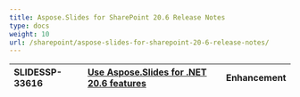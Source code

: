 ```yaml
---
title: Aspose.Slides for SharePoint 20.6 Release Notes
type: docs
weight: 10
url: /sharepoint/aspose-slides-for-sharepoint-20-6-release-notes/
---
```


|SLIDESSP-33616|[Use Aspose.Slides for .NET 20.6 features](https://docs.aspose.com/display/slidesnet/Aspose.Slides+for+.NET+20.6+Release+Notes)|Enhancement|
| :- | :- | :- |


